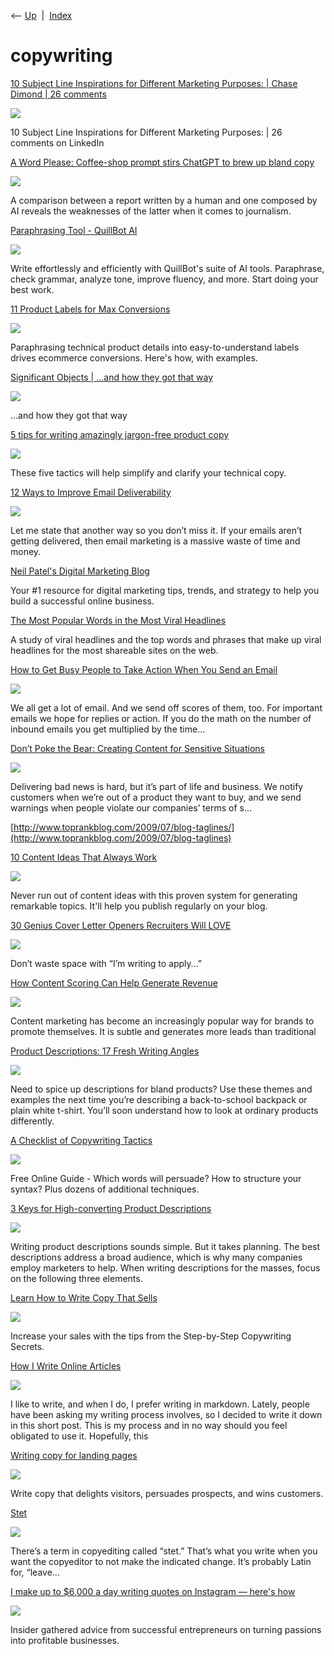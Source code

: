 <div class="nav">

⟵ [Up](index.html)  \|  [Index](index.html)

</div>

# copywriting

<div class="cards">

<div class="card">

<div class="card-title">

[10 Subject Line Inspirations for Different Marketing Purposes: \| Chase
Dimond \| 26
comments](https://www.linkedin.com/posts/chasedimond_10-subject-line-inspirations-for-different-activity-7329345936193703936-TVR8?utm_source=share&utm_medium=member_ios&rcm=ACoAAAAQ_oABqroJaYAjd1pLSvoVsTKPWFYPcIQ)

</div>

<div class="card-image">

[![](https://media.licdn.com/dms/image/v2/D5622AQGFBTLZnAYSbg/feedshare-shrink_1280/B56ZbcRSjBH4Ak-/0/1747452243191?e=2147483647&v=beta&t=EL6Xs-QpjrSTuMBw7N-sUBSsfGfPEdsN3rojyZToBCA)](https://www.linkedin.com/posts/chasedimond_10-subject-line-inspirations-for-different-activity-7329345936193703936-TVR8?utm_source=share&utm_medium=member_ios&rcm=ACoAAAAQ_oABqroJaYAjd1pLSvoVsTKPWFYPcIQ)

</div>

10 Subject Line Inspirations for Different Marketing Purposes: \| 26
comments on LinkedIn

</div>

<div class="card">

<div class="card-title">

[A Word Please: Coffee-shop prompt stirs ChatGPT to brew up bland
copy](https://www.latimes.com/socal/daily-pilot/opinion/story/2024-04-09/a-word-please-coffee-shop-prompt-stirs-chatgpt-to-brew-up-bland-copy)

</div>

<div class="card-image">

[![](https://ca-times.brightspotcdn.com/dims4/default/e7676dd/2147483647/strip/true/crop/2520x1323+0+975/resize/1200x630!/quality/75/?url=https%3A%2F%2Fcalifornia-times-brightspot.s3.amazonaws.com%2F63%2Fad%2F53711a714a6c970b9ad5968a8878%2F468726-la-fo-love-to-drink-bar-nine-rrd-03.JPG)](https://www.latimes.com/socal/daily-pilot/opinion/story/2024-04-09/a-word-please-coffee-shop-prompt-stirs-chatgpt-to-brew-up-bland-copy)

</div>

A comparison between a report written by a human and one composed by AI
reveals the weaknesses of the latter when it comes to journalism.

</div>

<div class="card">

<div class="card-title">

[Paraphrasing Tool - QuillBot AI](https://quillbot.com)

</div>

<div class="card-image">

[![](https://assets.quillbot.com/images/og_quillbot.png)](https://quillbot.com)

</div>

Write effortlessly and efficiently with QuillBot's suite of AI tools.
Paraphrase, check grammar, analyze tone, improve fluency, and more.
Start doing your best work.

</div>

<div class="card">

<div class="card-title">

[11 Product Labels for Max
Conversions](https://www.practicalecommerce.com/11-product-labels-for-max-conversions)

</div>

<div class="card-image">

[![](https://www.practicalecommerce.com/wp-content/uploads/2023/05/Descriptive-Product-Labels-Drive-Conversions.jpg)](https://www.practicalecommerce.com/11-product-labels-for-max-conversions)

</div>

Paraphrasing technical product details into easy-to-understand labels
drives ecommerce conversions. Here's how, with examples.

</div>

<div class="card">

<div class="card-title">

[Significant Objects \| …and how they got that
way](http://significantobjects.com)

</div>

<div class="card-image">

[![](https://significantobjects.com/wordpress/wp-content/themes/sigobs/images/logo_fb.gif)](http://significantobjects.com)

</div>

…and how they got that way

</div>

<div class="card">

<div class="card-title">

[5 tips for writing amazingly jargon-free product
copy](https://builtin.com/marketing/jargon-technical-product-copy)

</div>

<div class="card-image">

[![](https://cdn.builtin.com/cdn-cgi/image/f=auto,fit=cover,w=1200,h=635,q=80/https://builtin.com/sites/www.builtin.com/files/typewriter.png)](https://builtin.com/marketing/jargon-technical-product-copy)

</div>

These five tactics will help simplify and clarify your technical copy.

</div>

<div class="card">

<div class="card-title">

[12 Ways to Improve Email
Deliverability](https://blog.kissmetrics.com/email-clickthrough-rates-skyrocket)

</div>

<div class="card-image">

[![](https://neilpatel.com/wp-content/uploads/2014/12/2-sender-score-metrics.png)](https://blog.kissmetrics.com/email-clickthrough-rates-skyrocket)

</div>

Let me state that another way so you don’t miss it. If your emails
aren’t getting delivered, then email marketing is a massive waste of
time and money.

</div>

<div class="card">

<div class="card-title">

[Neil Patel's Digital Marketing
Blog](https://blog.kissmetrics.com/destructive-power-of-adjectives)

</div>

Your \#1 resource for digital marketing tips, trends, and strategy to
help you build a successful online business.

</div>

<div class="card">

<div class="card-title">

[The Most Popular Words in the Most Viral
Headlines](https://blog.bufferapp.com/the-most-popular-words-in-most-viral-headlines)

</div>

A study of viral headlines and the top words and phrases that make up
viral headlines for the most shareable sites on the web.

</div>

<div class="card">

<div class="card-title">

[How to Get Busy People to Take Action When You Send an
Email](https://bothsidesofthetable.com/how-to-get-busy-people-to-take-action-when-you-send-an-email-779c432fc3cd#.d5mdfjv1o)

</div>

<div class="card-image">

[![](https://miro.medium.com/v2/resize:fit:506/1*NpqpX9Cv0AZTc0wsZv-hLA.png)](https://bothsidesofthetable.com/how-to-get-busy-people-to-take-action-when-you-send-an-email-779c432fc3cd#.d5mdfjv1o)

</div>

We all get a lot of email. And we send off scores of them, too. For
important emails we hope for replies or action. If you do the math on
the number of inbound emails you get multiplied by the time…

</div>

<div class="card">

<div class="card-title">

[Don’t Poke the Bear: Creating Content for Sensitive
Situations](https://alistapart.com/article/dont-poke-the-bear-creating-content-for-sensitive-situations)

</div>

<div class="card-image">

[![](https://i0.wp.com/alistapart.com/wp-content/uploads/2013/06/ALA377_pokingbear_300.png?fit=1200%2C601&ssl=1)](https://alistapart.com/article/dont-poke-the-bear-creating-content-for-sensitive-situations)

</div>

Delivering bad news is hard, but it’s part of life and business. We
notify customers when we’re out of a product they want to buy, and we
send warnings when people violate our companies’ terms of s…

</div>

<div class="card">

<div class="card-title">

[http://www.toprankblog.com/2009/07/blog-taglines/](http://www.toprankblog.com/2009/07/blog-taglines)

</div>

</div>

<div class="card">

<div class="card-title">

[10 Content Ideas That Always
Work](http://www.copyblogger.com/create-content-ideas)

</div>

<div class="card-image">

[![](https://copyblogger.com/wp-content/uploads/2008/07/facebook-content-ideas.jpg)](http://www.copyblogger.com/create-content-ideas)

</div>

Never run out of content ideas with this proven system for generating
remarkable topics. It'll help you publish regularly on your blog.

</div>

<div class="card">

<div class="card-title">

[30 Genius Cover Letter Openers Recruiters Will
LOVE](https://www.themuse.com/advice/31-attentiongrabbing-cover-letter-examples)

</div>

<div class="card-image">

[![](https://cms-assets.themuse.com/media/lead/_1200x630_crop_center-center_82_none/how-to-start-a-cover-letter.png?mtime=1719591220)](https://www.themuse.com/advice/31-attentiongrabbing-cover-letter-examples)

</div>

Don’t waste space with “I’m writing to apply…”

</div>

<div class="card">

<div class="card-title">

[How Content Scoring Can Help Generate
Revenue](https://www.noupe.com/business-online/how-content-scoring-can-help-generate-revenue.html)

</div>

<div class="card-image">

[![](https://www.noupe.com/wp-content/uploads/2022/06/daniele-franchi-GbAEJUJKJ88-unsplash.jpg)](https://www.noupe.com/business-online/how-content-scoring-can-help-generate-revenue.html)

</div>

Content marketing has become an increasingly popular way for brands to
promote themselves. It is subtle and generates more leads than
traditional

</div>

<div class="card">

<div class="card-title">

[Product Descriptions: 17 Fresh Writing
Angles](https://www.practicalecommerce.com/product-descriptions-17-fresh-writing-angles)

</div>

<div class="card-image">

[![](https://www.practicalecommerce.com/wp-content/uploads/2018/09/Product-Descriptions-17-Fresh-Writing-Angles.jpg)](https://www.practicalecommerce.com/product-descriptions-17-fresh-writing-angles)

</div>

Need to spice up descriptions for bland products? Use these themes and
examples the next time you’re describing a back-to-school backpack or
plain white t-shirt. You’ll soon understand how to look at ordinary
products differently.

</div>

<div class="card">

<div class="card-title">

[A Checklist of Copywriting
Tactics](https://www.nickkolenda.com/copywriting-tips)

</div>

<div class="card-image">

[![](https://images.ctfassets.net/sm4pjcjvw1eb/3i3wJ06cffn1gqJhnDTfjJ/8c0ffda0089cc2110ca266a775c8a8ef/Copywriting-Guide-min.png)](https://www.nickkolenda.com/copywriting-tips)

</div>

Free Online Guide - Which words will persuade? How to structure your
syntax? Plus dozens of additional techniques.

</div>

<div class="card">

<div class="card-title">

[3 Keys for High-converting Product
Descriptions](https://www.practicalecommerce.com/3-keys-for-high-converting-product-descriptions)

</div>

<div class="card-image">

[![](https://www.practicalecommerce.com/wp-content/uploads/2021/05/3-Essentials-for-High-converting-Product-Descriptions.jpg)](https://www.practicalecommerce.com/3-keys-for-high-converting-product-descriptions)

</div>

Writing product descriptions sounds simple. But it takes planning. The
best descriptions address a broad audience, which is why many companies
employ marketers to help. When writing descriptions for the masses,
focus on the following three elements.

</div>

<div class="card">

<div class="card-title">

[Learn How to Write Copy That
Sells](https://www.entrepreneur.com/article/331978)

</div>

<div class="card-image">

[![](https://assets.entrepreneur.com/content/3x2/2000/20190409161308-photo-1484522676511-0f51cc572bb0.jpeg?format=pjeg&auto=webp)](https://www.entrepreneur.com/article/331978)

</div>

Increase your sales with the tips from the Step-by-Step Copywriting
Secrets.

</div>

<div class="card">

<div class="card-title">

[How I Write Online
Articles](https://johnpapa.net/how-i-write-online-articles)

</div>

<div class="card-image">

[![](https://www.johnpapa.net/content/images/size/w1200/2021/05/papa-new-banner-3.png)](https://johnpapa.net/how-i-write-online-articles)

</div>

I like to write, and when I do, I prefer writing in markdown. Lately,
people have been asking my writing process involves, so I decided to
write it down in this short post. This is my process and in no way
should you feel obligated to use it. Hopefully, this

</div>

<div class="card">

<div class="card-title">

[Writing copy for landing
pages](https://stripe.com/atlas/guides/landing-page-copy)

</div>

<div class="card-image">

[![](https://images.stripeassets.com/fzn2n1nzq965/3dQU4D4l2IxsfKUGtAlbNh/953801eebe8955c34d1774009007ce17/Atlas_social_card.jpg?q=80)](https://stripe.com/atlas/guides/landing-page-copy)

</div>

Write copy that delights visitors, persuades prospects, and wins
customers.

</div>

<div class="card">

<div class="card-title">

[Stet](https://seths.blog/2018/10/stet)

</div>

<div class="card-image">

[![](https://seths.blog/wp-content/uploads/2018/06/seth_godin_ogimages_v02_1806137-1.jpg)](https://seths.blog/2018/10/stet)

</div>

There’s a term in copyediting called “stet.” That’s what you write when
you want the copyeditor to not make the indicated change. It’s probably
Latin for, “leave…

</div>

<div class="card">

<div class="card-title">

[I make up to \$6,000 a day writing quotes on Instagram — here's
how](https://www.businessinsider.com/i-make-up-to-6000-a-day-writing-quotes-on-instagram-heres-how-2018-9)

</div>

<div class="card-image">

[![](https://i.insider.com/62e4101d205f75001879f47b?width=1200&format=jpeg)](https://www.businessinsider.com/i-make-up-to-6000-a-day-writing-quotes-on-instagram-heres-how-2018-9)

</div>

Insider gathered advice from successful entrepreneurs on turning
passions into profitable businesses.

</div>

</div>
